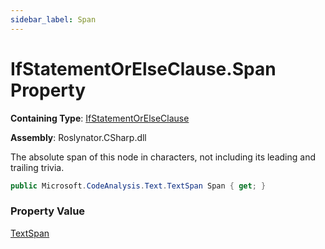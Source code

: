 ```yaml
---
sidebar_label: Span
---
```


# IfStatementOrElseClause\.Span Property

**Containing Type**: [IfStatementOrElseClause](../index.md)

**Assembly**: Roslynator\.CSharp\.dll

  
The absolute span of this node in characters, not including its leading and trailing trivia\.

```csharp
public Microsoft.CodeAnalysis.Text.TextSpan Span { get; }
```

### Property Value

[TextSpan](https://docs.microsoft.com/en-us/dotnet/api/microsoft.codeanalysis.text.textspan)

